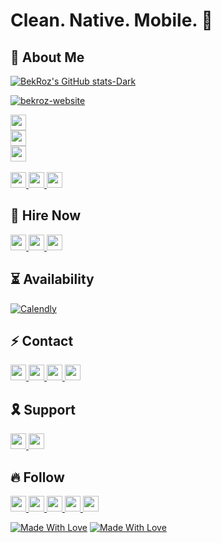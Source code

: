 # Clean. Native. Mobile. 📲

## 🥸 About Me 

<!-- ### What should I write here? DM me. 🤔 -->
<!-- <a href="https://stackexchange.com/users/20745351"><img src="https://stackexchange.com/users/flair/20745351.png?theme=dark" width="208" height="58" alt="profile for Bek Roz on Stack Exchange, a network of free, community-driven Q&amp;A sites" title="profile for Bek Roz on Stack Exchange, a network of free, community-driven Q&amp;A sites"></a>
 -->

[![BekRoz's GitHub stats-Dark](https://github-readme-stats.vercel.app/api?username=bekroz&show_icons=true&theme=dark#gh-dark-mode-only)](https://github.com/bekroz)


[![bekroz-website](https://img.shields.io/website-up-down-black-red/http/bekroz.com.svg)](http://bekroz.com/)

<a href="https://bekroz.com">
    <img src="https://img.shields.io/badge/Portfolio-000000?style=for-the-badge&logo=dribbble&logoColor=white" height=25>
</a> 
</br>

<a href="https://github.com/login?return_to=https%3A%2F%2Fgithub.com%2Fbekroz">
    <img src="https://img.shields.io/stackexchange/stackoverflow/r/15234056?color=F47F24&style=for-the-badge&logo=stackoverflow&logoColor=white&label=Reputation" height=25>
</a> 
</br>
<a href="https://wakatime.com/@6373ce6f-f6f3-415b-bdb1-eb265dc97e32">
    <img src="https://wakatime.com/badge/user/6373ce6f-f6f3-415b-bdb1-eb265dc97e32.svg?style=for-the-badge" height=25>
</a> 
</br>
</br>


<a href="https://www.gitlab.com/bekroz">
    <img src="https://img.shields.io/badge/GitLab-330F63?style=for-the-badge&logo=gitlab&logoColor=white" height=25>
</a> 

<a href="https://leetcode.com/bekroz">
    <img src="https://img.shields.io/badge/-LeetCode-FFA116?style=for-the-badge&logo=LeetCode&logoColor=black" height=25>
</a> 

<a href="https://www.hackerrank.com/bekroz">
    <img src="https://img.shields.io/badge/-Hackerrank-2EC866?style=for-the-badge&logo=HackerRank&logoColor=white" height=25>
</a> 

<!-- ## 📲 Check Out My Apps


[![App Store](https://img.shields.io/badge/App_Store-0D96F6?style=for-the-badge&logo=app-store&logoColor=white)](https://apps.apple.com/us/developer/bekroz)

[![Google Play](https://img.shields.io/badge/Google_Play-414141?style=for-the-badge&logo=google-play&logoColor=white)](https://play.google.com/store/apps/developer?id=bekroz) -->


## 🤝 Hire Now

<a href="https://www.fiverr.com/bekroz">
    <img src="https://img.shields.io/badge/fiverr-1DBF73?style=for-the-badge&logo=fiverr&logoColor=white" height=25>
</a> 
<a href="https://www.upwork.com/freelancers/bekroz">
    <img src="https://img.shields.io/badge/UpWork-6FDA44?style=for-the-badge&logo=Upwork&logoColor=white" height=25>
</a> 
<a href="https://www.freelancer.com/u/bekroz">
    <img src="https://img.shields.io/badge/Freelancer-29B2FE?style=for-the-badge&logo=Freelancer&logoColor=white" height=25>
</a> 

## ⏳ Availability


[![Calendly](https://img.shields.io/badge/Calendly-0080FF?style=for-the-badge&logo=calendly&logoColor=white)](https://calendly.com/bekroz)

## ⚡️ Contact

<a href="mailto:bek@bekroz.com?subject=Project%20Discussion&body=Hello,%20Bek!%0A%0AI'd%20like%20to%20offer%20collaboration%20on%20my%20project.%20%0A%0ABest%20regards%2C">
    <img src="https://img.shields.io/badge/MAIL-8B89CC?style=for-the-badge&logo=protonmail&logoColor=white" height=25>
</a> 
<a href="https://www.linkedin.com/in/bekroz">
    <img src="https://img.shields.io/badge/LinkedIn-0077B5?style=for-the-badge&logo=linkedin&logoColor=white" height=25>
</a> 

<a href="https://t.me/bekroz_me/%3Cthread_id%3E/%3Cid%3E?single&comment=%3Cmessage_id%3E&t=%3Cmedia_timestamp%3E">
    <img src="https://img.shields.io/badge/Telegram-2CA5E0?style=for-the-badge&logo=telegram&logoColor=white" height=25>
</a> 
<a href="https://api.whatsapp.com/send?phone=998904162896&text=Hello,%20Bek!%20I'd%20like%20to%20collaborate%20on%20my%20project.">
    <img src="https://img.shields.io/badge/WhatsApp-25D366?style=for-the-badge&logo=whatsapp&logoColor=white" height=25>
</a> 

## 🎗️ Support

<a href="https://patreon.com/bekroz">
    <img src="https://img.shields.io/badge/Patreon-F96854?style=for-the-badge&logo=patreon&logoColor=white" height=25>
</a> 
<a href="https://buymeacoffee.com/bekroz">
    <img src="https://img.shields.io/badge/Buy_Me_A_Coffee-FFDD00?style=for-the-badge&logo=buy-me-a-coffee&logoColor=black" height=25>
</a> 

## 🔥 Follow 

<a href="https://x.com/bek_roz">
    <img src="https://img.shields.io/badge/Twitter-000?style=for-the-badge&logo=x&logoColor=white" height=25>
</a> 
<a href="https://medium.com/@bekroz">
    <img src="https://img.shields.io/badge/medium-%2312100E.svg?&style=for-the-badge&logo=medium&logoColor=white" height=25>
</a> 
<a href="https://dev.to/bekroz">
    <img src="https://img.shields.io/badge/DEV.TO-%230A0A0A.svg?&style=for-the-badge&logo=dev-dot-to&logoColor=white" height=25>
</a>

<a href="https://instagram.com/bek_roz">
    <img src="https://img.shields.io/badge/Instagram-E4405F?style=for-the-badge&logo=instagram&logoColor=white" height=25>
</a>
<a href="https://youtube.com/@bekroz">
    <img src="https://img.shields.io/badge/youtube-FF0000?style=for-the-badge&logo=youtube&logoColor=white" height=25>
</a>

</br>

[![Made With Love](https://img.shields.io/badge/Made%20With%20-🤍-black.svg)](https://github.com/bekroz)
[![Made With Love](https://komarev.com/ghpvc/?username=bekroz&style=flat-square)](https://github.com/bekroz)
